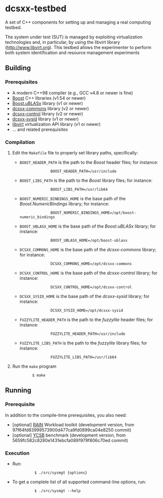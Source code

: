 dcsxx-testbed
=============

A set of C++ components for setting up and managing a real computing testbed.

The system under test (SUT) is managed by exploiting virtualization technologies and, in particular, by using the libvirt library (http://www.libvirt.org).
This testbed allows the experimenter to perform both system identification and resource management experiments


Building
--------

### Prerequisites

* A modern C++98 compiler (e.g., GCC v4.8 or newer is fine)
* [Boost](http://boost.org) C++ libraries (v1.54 or newer)
* [Boost.uBLASx](https://github.com/sguazt/boost-ublasx) library (v1 or newer)
* [dcsxx-commons](https://github.com/sguazt/dcsxx-commons) library (v2 or newer)
* [dcsxx-control](https://github.com/sguazt/dcsxx-control) library (v2 or newer)
* [dcsxx-sysid](https://github.com/sguazt/dcsxx-sysid) library (v1 or newer)
* [libvirt](http://libvirt.org) virtualization API library (v1 or newer)
* ... and related prerequisites

### Compilation

1. Edit the `Makefile` file to properly set library paths, specifically:
	* `BOOST_HEADER_PATH` is the path to the *Boost* header files; for instance:

						BOOST_HEADER_PATH=/usr/include
	* `BOOST_LIBS_PATH` is the path to the *Boost* library files; for instance:

						BOOST_LIBS_PATH=/usr/lib64
	* `BOOST_NUMERIC_BINDINGS_HOME` is the base path of the *Boost.NumericBindings* library; for instance:

						BOOST_NUMERIC_BINDINGS_HOME=/opt/boost-numeric_bindings
	* `BOOST_UBLASX_HOME` is the base path of the *Boost.uBLASx* library; for instance:

						BOOST_UBLASX_HOME=/opt/boost-ublasx
	* `DCSXX_COMMONS_HOME` is the base path of the *dcsxx-commons* library; for instance:

						DCSXX_COMMONS_HOME=/opt/dcsxx-commons
	* `DCSXX_CONTROL_HOME` is the base path of the *dcsxx-control* library; for instance:

						DCSXX_CONTROL_HOME=/opt/dcsxx-control
	* `DCSXX_SYSID_HOME` is the base path of the *dcsxx-sysid* library; for instance:

						DCSXX_SYSID_HOME=/opt/dcsxx-sysid
	* `FUZZYLITE_HEADER_PATH` is the path to the *fuzzylite* header files; for instance:

						FUZZYLITE_HEADER_PATH=/usr/include
	* `FUZZYLITE_LIBS_PATH` is the path to the *fuzzylite* library files; for instance:

						FUZZYLITE_LIBS_PATH=/usr/lib64
2. Run the `make` program

				$ make


Running
-------

### Prerequisite

In addition to the compile-time prerequisites, you also need:
* [optional] [RAIN](https://github.com/yungsters/rain-workload-toolkit) Workload toolkit (development version, from 97f64fd83999573900d477ca9fd0899ca04e8250 commit)
* [optional] [YCSB](https://github.com/brianfrankcooper/YCSB) benchmark (development version, from 5659fc582c8280e1431ebcfa0891979f806c70ed commit)

### Execution

* Run:

				$ ./src/sysmgt {options}
* To get a complete list of all supported command-line options, run:

				$ ./src/sysmgt --help
